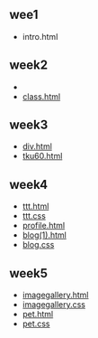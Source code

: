 ## wee1
* intro.html

## week2
* 
* [class.html](https://github.com/A207410274/lalaba/blob/master/w03/class.html "class.html")
## week3
* [div.html](https://github.com/A207410274/lalaba/blob/master/w03/div.html "div.html")
* [tku60.html](https://github.com/A207410274/lalaba/blob/master/w03/tku60.html "tku60.html")
## week4
* [ttt.html](https://github.com/A207410274/lalaba/blob/master/w04/ttt.html "ttt.html")
* [ttt.css](https://github.com/A207410274/lalaba/blob/master/w04/ttt.css "ttt.css")
* [profile.html](https://github.com/A207410274/lalaba/blob/master/w04/profile.html "profile.html")
* [blog(1).html](https://github.com/A207410274/lalaba/blob/master/w04/blog(1).html "blog(1).html")
* [blog.css](https://github.com/A207410274/lalaba/blob/master/w04/blog.css "blog.css")

## week5
* [imagegallery.html](https://github.com/A207410274/lalaba/blob/master/w05/imagegallery/imagegallery.html "imagegallery.html")
* [imagegallery.css](https://github.com/A207410274/lalaba/blob/master/w05/imagegallery/imagegallery.css "imagegallery.css")
* [pet.html](https://github.com/A207410274/lalaba/blob/master/w5/css/pet.html "pet.html")
* [pet.css](https://github.com/A207410274/lalaba/blob/master/w5/css/pet.css "pet.css")
<!--stackedit_data:
eyJoaXN0b3J5IjpbMTU2NDA0NzYzMF19
-->